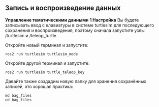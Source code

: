 **Запись и воспроизведение данных**
---
**Управление тематическими данными**
**1 Настройка**
Вы будете записывать ввод с клавиатуры в системе turtlesim для последующего сохранения и воспроизведения, поэтому сначала запустите узлы /turtlesim и /teleop_turtle.

Откройте новый терминал и запустите:
```
ros2 run turtlesim turtlesim_node
```

Откройте другой терминал и запустите:
```
ros2 run turtlesim turtle_teleop_key
```
Давайте также создадим новую папку для хранения сохранённых записей, это хорошая практика:
```
md bag_files
cd bag_files
```
